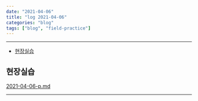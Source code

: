 ```yaml
---
date: "2021-04-06"
title: "log 2021-04-06"
categories: "blog"
tags: ["blog", "field-practice"]
---
```


----------

- [현장실습](#현장실습)

## 현장실습

[2021-04-06-p.md](./2021-04-06-p.md)

----------
